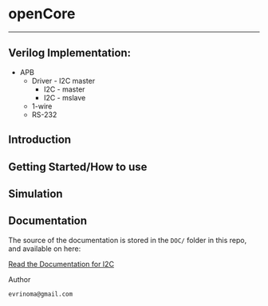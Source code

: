 # openCore
--------------------------------------------
Verilog Implementation:
--------------------------------------------
* APB
    * Driver - I2C master
        * I2C - master
        * I2C - mslave
    * 1-wire
    * RS-232

Introduction
--------------------------------------------


Getting Started/How to use
--------------------------------------------


Simulation
--------------------------------------------


Documentation
--------------------------------------------
The source of the documentation is stored in the `DOC/` folder
in this repo, and available on here:

[Read the Documentation for I2C](https://github.com/evrinoma/openCore/blob/master/DOC/I2C.md)



Author

    evrinoma@gmail.com
